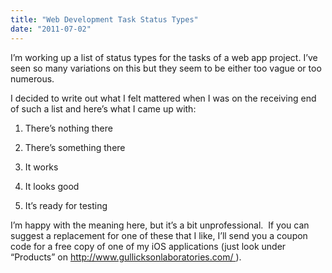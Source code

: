 ```yaml
---
title: "Web Development Task Status Types"
date: "2011-07-02"
---
```


<div class="content">
<p>I’m working up a list of status types for the tasks of a web app project.
I’ve seen so many variations on this but they seem to be either too vague or
too numerous.</p>
<p>I decided to write out what I felt mattered when I was on the receiving end of
such a list and here’s what I came up with:</p>
<ol>
<li><p>There’s nothing there</p></li>
<li><p>There’s something there</p></li>
<li><p>It works</p></li>
<li><p>It looks good</p></li>
<li><p>It’s ready for testing</p></li>
</ol>
<p>I’m happy with the meaning here, but it’s a bit unprofessional.  If you can
suggest a replacement for one of these that I like, I’ll send you a coupon
code for a free copy of one of my iOS applications (just look under “Products”
on <a href="http://www.gullicksonlaboratories.com/" target="_blank"> http://www.gullicksonlaboratories.com/
</a> ).</p>
</div>
